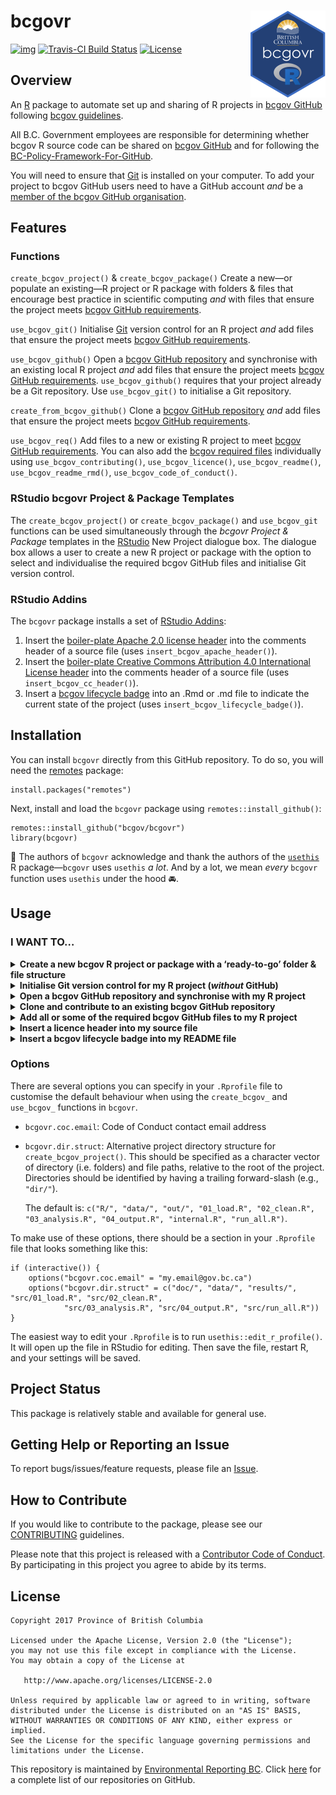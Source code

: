 
<!-- README.md is generated from README.Rmd. Please edit README.Rmd (this file) -->

# bcgovr <img src="tools/readme/logo.png" align="right" />

[![img](https://img.shields.io/badge/Lifecycle-Stable-97ca00)](https://github.com/bcgov/repomountie/blob/8b2ebdc9756819625a56f7a426c29f99b777ab1d/doc/state-badges.md)
[![Travis-CI Build
Status](https://travis-ci.org/bcgov/bcgovr.svg?branch=master)](https://travis-ci.org/bcgov/bcgovr)
[![License](https://img.shields.io/badge/License-Apache%202.0-blue.svg)](https://opensource.org/licenses/Apache-2.0)

## Overview

An [R](http://r-project.org) package to automate set up and sharing of R
projects in [bcgov GitHub](https://github.com/bcgov) following [bcgov
guidelines](https://github.com/bcgov/BC-Policy-Framework-For-GitHub).

All B.C. Government employees are responsible for determining whether
bcgov R source code can be shared on [bcgov
GitHub](https://github.com/bcgov) and for following the
[BC-Policy-Framework-For-GitHub](https://github.com/bcgov/BC-Policy-Framework-For-GitHub).

You will need to ensure that [Git](https://git-scm.com/) is installed on
your computer. To add your project to bcgov GitHub users need to have a
GitHub account *and* be a [member of the bcgov GitHub
organisation](https://github.com/bcgov/BC-Policy-Framework-For-GitHub/blob/master/BC-Gov-Org-HowTo/Cheatsheet.md).

## Features

### Functions

`create_bcgov_project()` & `create_bcgov_package()` Create a new—or
populate an existing—R project or R package with folders & files that
encourage best practice in scientific computing *and* with files that
ensure the project meets [bcgov GitHub
requirements](https://github.com/bcgov/BC-Policy-Framework-For-GitHub/blob/master/BC-Gov-Org-HowTo/Cheatsheet.md).

`use_bcgov_git()` Initialise [Git](https://git-scm.com/) version control
for an R project *and* add files that ensure the project meets [bcgov
GitHub
requirements](https://github.com/bcgov/BC-Policy-Framework-For-GitHub/blob/master/BC-Gov-Org-HowTo/Cheatsheet.md).

`use_bcgov_github()` Open a [bcgov GitHub
repository](https://github.com/bcgov) and synchronise with an existing
local R project *and* add files that ensure the project meets [bcgov
GitHub
requirements](https://github.com/bcgov/BC-Policy-Framework-For-GitHub/blob/master/BC-Gov-Org-HowTo/Cheatsheet.md).
`use_bcgov_github()` requires that your project already be a Git
repository. Use `use_bcgov_git()` to initialise a Git repository.

`create_from_bcgov_github()` Clone a [bcgov GitHub
repository](https://github.com/bcgov) *and* add files that ensure the
project meets [bcgov GitHub
requirements](https://github.com/bcgov/BC-Policy-Framework-For-GitHub/blob/master/BC-Gov-Org-HowTo/Cheatsheet.md).

`use_bcgov_req()` Add files to a new or existing R project to meet
[bcgov GitHub
requirements](https://github.com/bcgov/BC-Policy-Framework-For-GitHub/blob/master/BC-Gov-Org-HowTo/Cheatsheet.md).
You can also add the [bcgov required
files](https://github.com/bcgov/BC-Policy-Framework-For-GitHub/blob/master/BC-Gov-Org-HowTo/Cheatsheet.md)
individually using `use_bcgov_contributing()`, `use_bcgov_licence()`,
`use_bcgov_readme()`, `use_bcgov_readme_rmd()`,
`use_bcgov_code_of_conduct()`.

### RStudio bcgovr Project & Package Templates

The `create_bcgov_project()` or `create_bcgov_package()` and
`use_bcgov_git` functions can be used simultaneously through the *bcgovr
Project & Package* templates in the [RStudio](https://www.rstudio.com/)
New Project dialogue box. The dialogue box allows a user to create a new
R project or package with the option to select and individualise the
required bcgov GitHub files and initialise Git version control.

### RStudio Addins

The `bcgovr` package installs a set of [RStudio
Addins](https://rstudio.github.io/rstudioaddins/):

1.  Insert the [boiler-plate Apache 2.0 license
    header](https://github.com/bcgov/BC-Policy-Framework-For-GitHub/blob/master/BC-Open-Source-Development-Employee-Guide/Licenses.md)
    into the comments header of a source file (uses
    `insert_bcgov_apache_header()`).
2.  Insert the [boiler-plate Creative Commons Attribution 4.0
    International License
    header](https://github.com/bcgov/BC-Policy-Framework-For-GitHub/blob/master/BC-Open-Source-Development-Employee-Guide/Licenses.md)
    into the comments header of a source file (uses
    `insert_bcgov_cc_header()`).
3.  Insert a [bcgov lifecycle
    badge](https://github.com/bcgov/repomountie/blob/8b2ebdc9756819625a56f7a426c29f99b777ab1d/doc/state-badges.md)
    into an .Rmd or .md file to indicate the current state of the
    project (uses `insert_bcgov_lifecycle_badge()`).

## Installation

You can install `bcgovr` directly from this GitHub repository. To do so,
you will need the [remotes](https://cran.r-project.org/package=remotes)
package:

    install.packages("remotes")

Next, install and load the `bcgovr` package using
`remotes::install_github()`:

    remotes::install_github("bcgov/bcgovr")
    library(bcgovr)

🎉 The authors of `bcgovr` acknowledge and thank the authors of the
[`usethis`](https://cran.r-project.org/package=usethis) R
package—`bcgovr` uses `usethis` *a lot*. And by a lot, we mean *every*
`bcgovr` function uses `usethis` under the hood 🚘.

## Usage

### I WANT TO…

<details>
<summary>
<strong>Create a new bcgov R project or package with a ‘ready-to-go’
folder & file structure</strong>
</summary>

<br />

Create and open—or populate—a local R project using
`bcgovr::create_bcgov_project()`. Be sure to either specify your local
directory using the `path` argument, or `setwd("C:/my-new-project")`
before running `create_bcgov_project()`. The template `bcgovr` folders
and files and required bcgov GitHub files will be created in the new
directory. For using different project templates, see the
[Options](#options) section below. Type `?create_bcgov_project` in the R
console for help.

    create_bcgov_project(path = "C:/my-new-project", coc_email = "my.email@gov.bc.ca") 

    C:/my-new-project
    ├── 01_load.R
    ├── 02_clean.R
    ├── 03_analysis.R
    ├── 04_output.R
    ├── CODE_OF_CONDUCT.md
    ├── CONTRIBUTING.md
    ├── LICENSE
    ├── R
    ├── README.Rmd
    ├── data
    ├── my-new-project.Rproj
    ├── out
    └── run_all.R

The `create_bcgov_package()` function is used the same way as
`create_bcgov_project()` but will create all the folders & files to get
started on creating an R package. Type `?create_bcgov_package` in the R
console for help. The [R packages](http://r-pkgs.had.co.nz/) book by
Hadley Wickham is a very useful resource if you are looking to create R
packages.

    create_bcgov_package(path = "C:/mynewrpackage", coc_email = "my.email@gov.bc.ca") 

    C:/mynewrpackage
    ├── CODE_OF_CONDUCT.md
    ├── CONTRIBUTING.md
    ├── DESCRIPTION
    ├── LICENSE
    ├── NAMESPACE
    ├── NEWS.md
    ├── R
    ├── README.Rmd
    ├── man
    ├── mynewrpackage.Rproj
    └── vignettes
        └── mynewrpackage.Rmd

Users can also use the *bcgovr Project & Package* templates in the
[RStudio](https://www.rstudio.com/) New Project dialogue box to create a
new R project or package. The dialogue box provides the option to select
and individualise the required bcgov GitHub files and initialise Git
version control.

<img src="tools/readme/proj_template1.png" width="30%" /><img src="tools/readme/proj_template2.png" width="30%" /><img src="tools/readme/proj_template3.png" width="30%" />

<br />

</details>
<details>
<summary>
<strong>Initialise Git version control for my R project (<i>without</i>
GitHub)</strong>
</summary>

<br />

Put your local R project under version control by initialising a
[Git](https://git-scm.com/) repository using `use_bcgov_git()`—this
automatically completes staging and committing of the initial folders &
files inside the project. The `use_bcgov_git()` function also ensures
the project has the required bcgov GitHub files. Type `?use_bcgov_git`
in the R console for help.

    use_bcgov_git(coc_email = "my.email@gov.bc.ca") 

<br />

</details>
<details>
<summary>
<strong>Open a bcgov GitHub repository and synchronise with my R
project</strong>
</summary>

<br />

Share your R project on [bcgov GitHub](https://github.com/bcgov) using
`use_bcgov_github()`. This requires that your project already be a Git
repository—use `use_bcgov_git()` to initialise a Git repository if
necessary. The `use_bcgov_github()` function creates a repository on
bcgov GitHub and adds and synchronises your local project with the newly
created bcgov GitHub origin. The `use_bcgov_github()` function also
ensures the project has the required bcgov GitHub files. Type
`?use_bcgov_github` in the R console for help.

    use_bcgov_github(organisation = "bcgov", coc_email = "my.email@gov.bc.ca") 

<br />

</details>
<details>
<summary>
<strong>Clone and contribute to an existing bcgov GitHub
repository</strong>
</summary>

<br />

Create a new local Git repository with a project or repository cloned
from bcgov GitHub using `create_from_bcgov_github()`. The
`create_from_bcgov_github()` function also ensures the project has the
required bcgov GitHub files. Type `?create_from_bcgov_github` in the R
console for help.

    create_from_bcgov_github(repo = "bcgov/bcgovr", destdir = "C:/my_directory") 

<br />

</details>
<details>
<summary>
<strong>Add all or some of the required bcgov GitHub files to my R
project</strong>
</summary>

<br />

Add the [required bcgov
GitHub](https://github.com/bcgov/BC-Policy-Framework-For-GitHub/blob/master/BC-Gov-Org-HowTo/Cheatsheet.md)
files—a LICENCE, a README, a CODE OF CONDUCT and a CONTRIBUTING file—to
any new or existing bcgov R project or package using `use_bcgov_req()`.
Type `?use_bcgov_req` in the R console for help.

You can use the `licence`, `coc_email` & `rmarkdown` arguments to change
the default Apache 2.0 License, add your contact details to the Code of
Conduct, or decline a README.Rmd file—maybe you only want a README.md
for the project?

    use_bcgov_req(licence = "cc-by", rmarkdown = FALSE, coc_email = "my.email@gov.bc.ca")

You can also add the individual required files as needed using:

    use_bcgov_licence()
    use_bcgov_readme()
    use_bcgov_contributing()
    use_bcgov_code_of_conduct(coc_email = "my.email@gov.bc.ca")

<br />

</details>
<details>
<summary>
<strong>Insert a licence header into my source file</strong>
</summary>

<br />

Need to add that Apache 2.0 or Creative Commons License header to a
source file? Just click-click:

![](tools/readme/bcgovr_addin_licence.gif)

You can also use `insert_bcgov_apache_header()` or
`insert_bcgov_cc_header()`.

<br />

</details>
<details>
<summary>
<strong>Insert a bcgov lifecycle badge into my README file</strong>
</summary>

<br />

Want to add a lifecycle badge to your README file to indicate the
current state of the project? Just click-click-click-click:

![](tools/readme/bcgovr_addin_badge.gif)

You can also use `insert_bcgov_lifecycle_badge("experimental")`. Type
`?insert_bcgov_lifecycle_badge` in the R console for the list of badge
options and other help.

</details>

### Options

There are several options you can specify in your `.Rprofile` file to
customise the default behaviour when using the `create_bcgov_` and
`use_bcgov_` functions in `bcgovr`.

-   `bcgovr.coc.email`: Code of Conduct contact email address

-   `bcgovr.dir.struct`: Alternative project directory structure for
    `create_bcgov_project()`. This should be specified as a character
    vector of directory (i.e. folders) and file paths, relative to the
    root of the project. Directories should be identified by having a
    trailing forward-slash (e.g., `"dir/"`).

    The default is:
    `c("R/", "data/", "out/", "01_load.R", "02_clean.R", "03_analysis.R", "04_output.R", "internal.R", "run_all.R")`.

To make use of these options, there should be a section in your
`.Rprofile` file that looks something like this:

    if (interactive()) {
        options("bcgovr.coc.email" = "my.email@gov.bc.ca")
        options("bcgovr.dir.struct" = c("doc/", "data/", "results/", "src/01_load.R", "src/02_clean.R",
                "src/03_analysis.R", "src/04_output.R", "src/run_all.R"))
    }

The easiest way to edit your `.Rprofile` is to run
`usethis::edit_r_profile()`. It will open up the file in RStudio for
editing. Then save the file, restart R, and your settings will be saved.

## Project Status

This package is relatively stable and available for general use.

## Getting Help or Reporting an Issue

To report bugs/issues/feature requests, please file an
[Issue](https://github.com/bcgov/bcgovr/issues/).

## How to Contribute

If you would like to contribute to the package, please see our
[CONTRIBUTING](CONTRIBUTING.md) guidelines.

Please note that this project is released with a [Contributor Code of
Conduct](CODE_OF_CONDUCT.md). By participating in this project you agree
to abide by its terms.

## License

    Copyright 2017 Province of British Columbia

    Licensed under the Apache License, Version 2.0 (the "License");
    you may not use this file except in compliance with the License.
    You may obtain a copy of the License at 

       http://www.apache.org/licenses/LICENSE-2.0

    Unless required by applicable law or agreed to in writing, software
    distributed under the License is distributed on an "AS IS" BASIS,
    WITHOUT WARRANTIES OR CONDITIONS OF ANY KIND, either express or implied.
    See the License for the specific language governing permissions and
    limitations under the License.

This repository is maintained by [Environmental Reporting
BC](http://www2.gov.bc.ca/gov/content?id=FF80E0B985F245CEA62808414D78C41B).
Click [here](https://github.com/bcgov/EnvReportBC-RepoList) for a
complete list of our repositories on GitHub.
